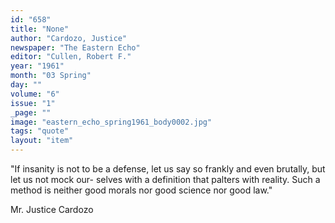 ```yaml
---
id: "658"
title: "None"
author: "Cardozo, Justice"
newspaper: "The Eastern Echo"
editor: "Cullen, Robert F."
year: "1961"
month: "03 Spring"
day: ""
volume: "6"
issue: "1"
_page: ""
image: "eastern_echo_spring1961_body0002.jpg"
tags: "quote"
layout: "item"
---
```

"If insanity is not to be a defense, 
let us say so frankly and even
brutally, but let us not mock our-
selves with a definition that palters 
with reality. Such a method is 
neither good morals nor good
science nor good law."

Mr. Justice Cardozo
